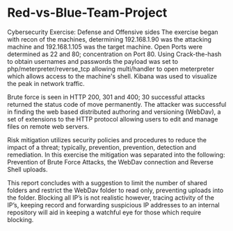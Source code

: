 # Red-vs-Blue-Team-Project
Cybersecurity Exercise:  Defense and Offensive sides
The exercise began with recon of the machines, determining 192.168.1.90 was the attacking machine and 192.168.1.105 was the target machine.  Open Ports were determined as 22 and 80; concentration on Port 80. Using Crack-the-hash to obtain usernames and passwords the payload was set to php/meterpreter/reverse_tcp allowing multi/handler to open meterpreter which allows access to the machine's shell.  Kibana was used to visualize the peak in network traffic.

Brute force is seen in HTTP 200, 301 and 400; 30 successful attacks returned the status code of move permanently.  The attacker was successful in finding the web based distributed authoring and versioning (WebDav), a set of extensions to the HTTP protocol allowing users to edit and manage files on remote web servers.

Risk mitigation utilizes security policies and procedures to reduce the impact of a threat; typically, prevention, prevention, detection and remediation. In this exercise the mitigation was separated into the following: Prevention of Brute Force Attacks, the WebDav connection and Reverse Shell uploads.

This report concludes with a suggestion to limit the number of shared folders and restrict the WebDav folder to read only, preventing uploads into the folder.  Blocking all IP’s is not realistic however, tracing activity of the IP’s, keeping record and forwarding suspicious IP addresses to an internal repository will aid in keeping a watchful eye for those which require blocking.
